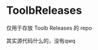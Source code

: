 # ToolbReleases

[download-image]: https://img.shields.io/github/downloads/imgradeone/ToolbReleases/total.svg?style=flat-square
[download-url]: https://github.com/imgradeone/ToolbReleases/releases

仅用于存放 Toolb Releases 的 repo

其实源代码什么的，没有qwq
